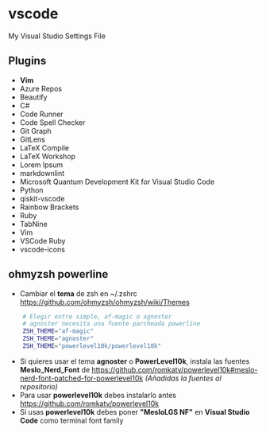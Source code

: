 # vscode
My Visual Studio Settings File

## Plugins
+ **Vim**
+ Azure Repos
+ Beautify
+ C#
+ Code Runner
+ Code Spell Checker
+ Git Graph
+ GitLens
+ LaTeX Compile 
+ LaTeX Workshop
+ Lorem Ipsum
+ markdownlint
+ Microsoft Quantum Development Kit for Visual Studio Code
+ Python
+ qiskit-vscode
+ Rainbow Brackets
+ Ruby
+ TabNine
+ Vim
+ VSCode Ruby
+ vscode-icons

## ohmyzsh powerline

- Cambiar el **tema** de zsh en ~/.zshrc <https://github.com/ohmyzsh/ohmyzsh/wiki/Themes>

```bash
    # Elegir entre simple, af-magic o agnoster
    # agnoster necesita una fuente parcheada powerline
    ZSH_THEME="af-magic"
    ZSH_THEME="agnoster"
    ZSH_THEME="powerlevel10k/powerlevel10k"
```

- Si quieres usar el tema **agnoster** o **PowerLevel10k**, instala las fuentes **Meslo_Nerd_Font** de <https://github.com/romkatv/powerlevel10k#meslo-nerd-font-patched-for-powerlevel10k>  *(Añadidas la fuentes al repositorio)*
- Para usar **powerlevel10k** debes instalarlo antes <https://github.com/romkatv/powerlevel10k>
- Si usas **powerlevel10k** debes poner **"MesloLGS NF"** en **Visual Studio Code** como terminal font family

